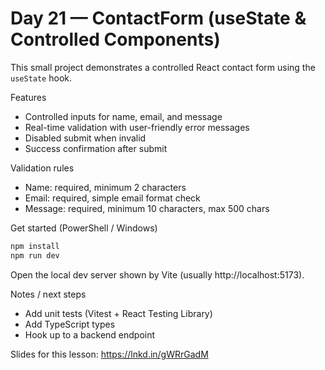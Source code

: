 # Day 21 — ContactForm (useState & Controlled Components)

This small project demonstrates a controlled React contact form using the `useState` hook.

Features
- Controlled inputs for name, email, and message
- Real-time validation with user-friendly error messages
- Disabled submit when invalid
- Success confirmation after submit

Validation rules
- Name: required, minimum 2 characters
- Email: required, simple email format check
- Message: required, minimum 10 characters, max 500 chars

Get started (PowerShell / Windows)

```powershell
npm install
npm run dev
```

Open the local dev server shown by Vite (usually http://localhost:5173).

Notes / next steps
- Add unit tests (Vitest + React Testing Library)
- Add TypeScript types
- Hook up to a backend endpoint

Slides for this lesson: https://lnkd.in/gWRrGadM
